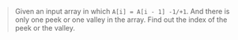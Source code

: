 > Given an input array in which `A[i] = A[i - 1] -1/+1`. And there is only one peek or one valley in the array. Find out the index of the peek or the valley. 
